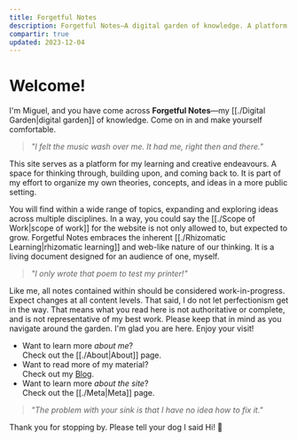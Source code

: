 ```yaml
---
title: Forgetful Notes
description: Forgetful Notes—A digital garden of knowledge. A platform for my learning and creative endeavours. A space for thinking through, building upon, and coming back to.
compartir: true
updated: 2023-12-04
---
```


# Welcome!

I'm Miguel, and you have come across **Forgetful Notes**—my [[./Digital Garden|digital garden]] of knowledge. Come on in and make yourself comfortable.

> _"I felt the music wash over me. It had me, right then and there."_

This site serves as a platform for my learning and creative endeavours. A space for thinking through, building upon, and coming back to. It is part of my effort to organize my own theories, concepts, and ideas in a more public setting.

You will find within a wide range of topics, expanding and exploring ideas across multiple disciplines. In a way, you could say the [[./Scope of Work|scope of work]] for the website is not only allowed to, but expected to grow. Forgetful Notes embraces the inherent [[./Rhizomatic Learning|rhizomatic learning]] and web-like nature of our thinking. It is a living document designed for an audience of one, myself.

> _"I only wrote that poem to test my printer!"_

Like me, all notes contained within should be considered work-in-progress. Expect changes at all content levels. That said, I do not let perfectionism get in the way. That means what you read here is not authoritative or complete, and is not representative of my best work. Please keep that in mind as you navigate around the garden. I'm glad you are here. Enjoy your visit!

- Want to learn more _about me_?  
	Check out the [[./About|About]] page.
- Want to read more of my material?  
	Check out my [Blog](https://miguelpimentel.do/).
- Want to learn more _about the site_?  
	Check out the [[./Meta|Meta]] page.

> _"The problem with your sink is that I have no idea how to fix it."_

Thank you for stopping by. Please tell your dog I said Hi! 🐶
